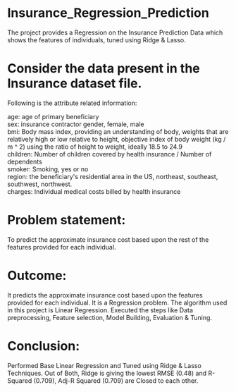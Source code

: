 # Insurance_Regression_Prediction
The project provides a Regression on the Insurance Prediction Data which shows the features of individuals, tuned using Ridge &amp; Lasso.

# Consider the data present in the Insurance dataset file.
Following is the attribute related information:

age: age of primary beneficiary<br>
sex: insurance contractor gender, female, male<br>
bmi: Body mass index, providing an understanding of body, weights that are relatively high or low relative to height, objective index of body weight (kg / m ^ 2) using the ratio of height to weight, ideally 18.5 to 24.9<br>
children: Number of children covered by health insurance / Number of dependents<br>
smoker: Smoking, yes or no<br>
region: the beneficiary's residential area in the US, northeast, southeast, southwest, northwest.<br>
charges: Individual medical costs billed by health insurance<br>


# Problem statement: 
To predict the approximate insurance cost based upon the rest of the features provided for each individual.

# Outcome:
It predicts the approximate insurance cost based upon the features provided for each individual. It is a Regression problem. The algorithm used in this project is Linear Regression. Executed the steps like Data preprocessing, Feature selection, Model Building, Evaluation & Tuning.

# Conclusion:
Performed Base Linear Regression and Tuned using Ridge & Lasso Techniques. Out of Both, Ridge is giving the lowest RMSE (0.48) and R-Squared (0.709), Adj-R Squared (0.709) are Closed to each other.
